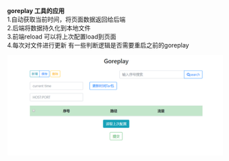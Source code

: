 **goreplay 工具的应用**   
1.自动获取当前时间，将页面数据返回给后端   
2.后端将数据持久化到本地文件   
3.前端reload 可以将上次配置load到页面   
4.每次对文件进行更新 有一些判断逻辑是否需要重启之前的goreplay  

![](1.png)
